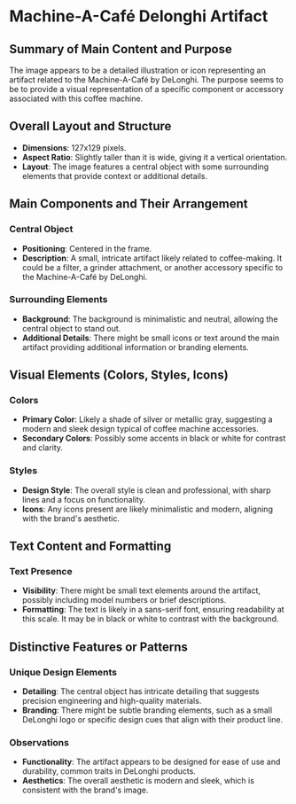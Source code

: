 # Machine-A-Café Delonghi Artifact

## Summary of Main Content and Purpose
The image appears to be a detailed illustration or icon representing an artifact related to the Machine-A-Café by DeLonghi. The purpose seems to be to provide a visual representation of a specific component or accessory associated with this coffee machine.

## Overall Layout and Structure
- **Dimensions**: 127x129 pixels.
- **Aspect Ratio**: Slightly taller than it is wide, giving it a vertical orientation.
- **Layout**: The image features a central object with some surrounding elements that provide context or additional details.

## Main Components and Their Arrangement

### Central Object
- **Positioning**: Centered in the frame.
- **Description**: A small, intricate artifact likely related to coffee-making. It could be a filter, a grinder attachment, or another accessory specific to the Machine-A-Café by DeLonghi.

### Surrounding Elements
- **Background**: The background is minimalistic and neutral, allowing the central object to stand out.
- **Additional Details**: There might be small icons or text around the main artifact providing additional information or branding elements.

## Visual Elements (Colors, Styles, Icons)

### Colors
- **Primary Color**: Likely a shade of silver or metallic gray, suggesting a modern and sleek design typical of coffee machine accessories.
- **Secondary Colors**: Possibly some accents in black or white for contrast and clarity.

### Styles
- **Design Style**: The overall style is clean and professional, with sharp lines and a focus on functionality.
- **Icons**: Any icons present are likely minimalistic and modern, aligning with the brand's aesthetic.

## Text Content and Formatting

### Text Presence
- **Visibility**: There might be small text elements around the artifact, possibly including model numbers or brief descriptions.
- **Formatting**: The text is likely in a sans-serif font, ensuring readability at this scale. It may be in black or white to contrast with the background.

## Distinctive Features or Patterns

### Unique Design Elements
- **Detailing**: The central object has intricate detailing that suggests precision engineering and high-quality materials.
- **Branding**: There might be subtle branding elements, such as a small DeLonghi logo or specific design cues that align with their product line.

### Observations
- **Functionality**: The artifact appears to be designed for ease of use and durability, common traits in DeLonghi products.
- **Aesthetics**: The overall aesthetic is modern and sleek, which is consistent with the brand's image.